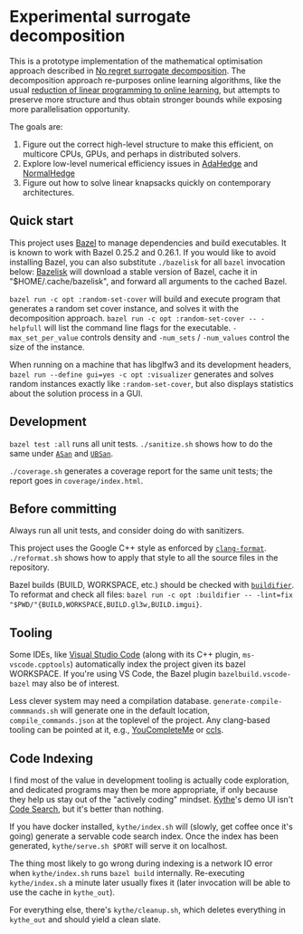 Experimental surrogate decomposition
====================================

This is a prototype implementation of the mathematical optimisation
approach described in
[No regret surrogate decomposition](https://www.authorea.com/users/2541/articles/324048-no-regret-surrogate-decomposition?access_token=7PRDD1XaWLjc8wglr1_PLg).
The decomposition approach re-purposes online learning algorithms,
like the usual [reduction of linear programming to online learning](https://pvk.ca/Blog/2019/04/23/fractional-set-covering-with-experts/),
but attempts to preserve more structure and thus obtain stronger
bounds while exposing more parallelisation opportunity.

The goals are:

1. Figure out the correct high-level structure to make this efficient,
   on multicore CPUs, GPUs, and perhaps in distributed solvers.
2. Explore low-level numerical efficiency issues in
   [AdaHedge](https://arxiv.org/abs/1301.0534) and
   [NormalHedge](https://arxiv.org/abs/1502.05934)
3. Figure out how to solve linear knapsacks quickly on contemporary
   architectures.

Quick start
-----------

This project uses [Bazel](https://bazel.build/) to manage dependencies
and build executables.  It is known to work with Bazel 0.25.2 and
0.26.1.  If you would like to avoid installing Bazel, you can also
substitute `./bazelisk` for all `bazel` invocation below:
[Bazelisk](https://github.com/bazelbuild/bazelisk) will download a
stable version of Bazel, cache it in "$HOME/.cache/bazelisk", and
forward all arguments to the cached Bazel.

`bazel run -c opt :random-set-cover` will build and execute program
that generates a random set cover instance, and solves it with the
decomposition approach.  `bazel run -c opt :random-set-cover --
-helpfull` will list the command line flags for the executable.
`-max_set_per_value` controls density and `-num_sets` / `-num_values`
control the size of the instance.

When running on a machine that has libglfw3 and its development
headers, `bazel run --define gui=yes -c opt :visualizer` generates and
solves random instances exactly like `:random-set-cover`, but also
displays statistics about the solution process in a GUI.

Development
-----------

`bazel test :all` runs all unit tests.  `./sanitize.sh` shows how to
do the same under
[`ASan`](https://clang.llvm.org/docs/AddressSanitizer.html) and
[`UBSan`](https://clang.llvm.org/docs/UndefinedBehaviorSanitizer.html).

`./coverage.sh` generates a coverage report for the same unit tests;
the report goes in `coverage/index.html`.

Before committing
-----------------

Always run all unit tests, and consider doing do with sanitizers.

This project uses the Google C++ style as enforced by
[`clang-format`](https://clang.llvm.org/docs/ClangFormat.html).
`./reformat.sh` shows how to apply that style to all the source files
in the repository.

Bazel builds (BUILD, WORKSPACE, etc.) should be checked with
[`buildifier`](https://github.com/bazelbuild/buildtools).  To reformat
and check all files: `bazel run -c opt :buildifier -- -lint=fix
"$PWD/"{BUILD,WORKSPACE,BUILD.gl3w,BUILD.imgui}`.

Tooling
-------

Some IDEs, like [Visual Studio Code](https://code.visualstudio.com/)
(along with its C++ plugin, `ms-vscode.cpptools`) automatically index
the project given its bazel WORKSPACE.  If you're using VS Code, the
Bazel plugin `bazelbuild.vscode-bazel` may also be of interest.

Less clever system may need a compilation database.
`generate-compile-commmands.sh` will generate one in the default
location, `compile_commands.json` at the toplevel of the project.  Any
clang-based tooling can be pointed at it, e.g.,
[YouCompleteMe](https://github.com/Valloric/YouCompleteMe) or
[ccls](https://github.com/MaskRay/emacs-ccls).

Code Indexing
-------------

I find most of the value in development tooling is actually code
exploration, and dedicated programs may then be more appropriate, if
only because they help us stay out of the "actively coding" mindset.
[Kythe](https://kythe.io/)'s demo UI isn't [Code
Search](https://cs.chromium.org/), but it's better than nothing.

If you have docker installed, `kythe/index.sh` will (slowly, get
coffee once it's going) generate a servable code search index.  Once
the index has been generated, `kythe/serve.sh $PORT` will serve it on
localhost.

The thing most likely to go wrong during indexing is a network IO
error when `kythe/index.sh` runs `bazel build` internally.
Re-executing `kythe/index.sh` a minute later usually fixes it (later
invocation will be able to use the cache in `kythe_out`).

For everything else, there's `kythe/cleanup.sh`, which deletes
everything in `kythe_out` and should yield a clean slate.
